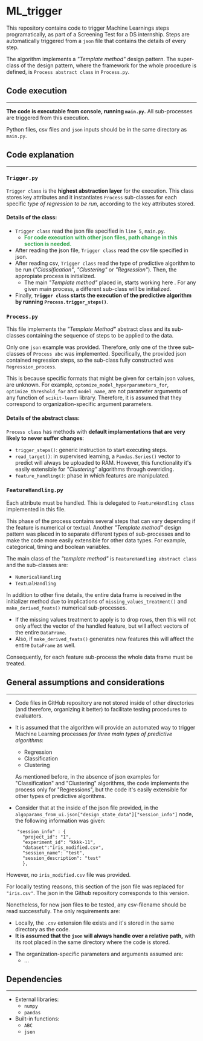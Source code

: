 # ML_trigger

This repository contains code to trigger Machine Learnings steps programatically,  as part of a Screening Test for a DS internship. Steps are automatically triggered from a ```json``` file that contains the details of every step.

The algorithm implements a *"Template method"* design pattern. The super-class of the design pattern, where the framework for the whole procedure is defined, is ```Process abstract class``` in ```Process.py```.

## Code execution
___

**The code is executable from console, running ```main.py```.** All sub-processes are triggered from this execution.

Python files, csv files and ```json``` inputs should be in the same directory as ```main.py```.

## Code explanation
___

### **```Trigger.py```**

```Trigger class``` is the **highest abstraction layer** for the execution. This class stores key attributes and it instantiates ```Process``` sub-classes for each specific *type of regression to be run*, according to the key attributes stored.

#### Details of the class:

- ```Trigger class``` read the json file specified in ```line 5```, ```main.py```.
  - <span style="color: #30a44c
;">**For code execution with other json files, path change in this section is needed.</span>**
- After reading the json file, ```Trigger class``` read the csv file specified in json.
- After reading csv, ```Trigger class``` read the type of predictive algorithm to be run (*"Classification"*, *"Clustering"* or *"Regression"*). Then, the appropiate process is initialized.
  - The main *"Template method"* placed in, starts working here <!-- Revisar -->. For any given main process, a different sub-class will be initialized.
- Finally, **```Trigger class``` starts the execution <!-- Revisar --> of the predictive algorithm by running ```Process.trigger_steps()```**.

### **```Process.py```**

This file implements the *"Template Method"* abstract class and its sub-classes containing the sequence of steps to be applied to the data.

Only one ```json``` example was provided. Therefore, only one of the three sub-classes of ```Process abc``` was implemented. Specifically, the provided json contained regression steps, so the sub-class fully constructed was ```Regression_process```.

<!-- Revisar -->
This is because specific formats that might be given for certain json values, are unknown. For example, ```optomize_model_hyperparameters_for```, ```optimize_threshold_for``` and ```model_name```, are not parameter arguments of any function of ```scikit-learn``` library. Therefore, it is assumed that they correspond to organization-specific argument parameters.

#### Details of the abstract class:

```Process class``` has methods with **default implamentations that are very likely to never suffer changes**:
  - ```trigger_steps()```: generic instruction to start executing steps.
  - ```read_target()```: in supervised learning, a ```Pandas.Series()``` vector to predict will always be uploaded to RAM. However, this functionality it's easily extensible for *"Clustering"* algorithms through overriding.
  - ```feature_handling()```: phase in which features are manipulated.

### **```FeatureHandling.py```**

Each attribute must be handled. This is delegated to ```FeatureHandling class``` implemented in this file.

This phase of the process contains several steps that can vary depending if the feature is numerical or textual. Another *"Template method"* design pattern was placed in to separate different types of sub-processes and to make the code more easily extensible for other data types. For example, categorical, timing and boolean variables.

The main class of the *"template method"* is ```FeatureHandling abstract class``` and the sub-classes are:
  - ```NumericalHandling```
  - ```TextualHandling```

In addition to other fine details, the entire data frame is received in the initializer method due to implications of ```missing_values_treatment()``` and ```make_derived_feats()``` numerical sub-processes.
  - If the missing values treatment to apply is to drop rows, then this will not only affect the vector of the handled feature, but will affect vectors of the entire ```DataFrame```.
  - Also, if ```make_derived_feats()``` generates new features this will affect the entire ```DataFrame``` as well.

Consequently, for each feature sub-process the whole data frame must be treated.


## General assumptions and considerations
___

- Code files in GitHub repository are not stored inside of other directories (and therefore, organizing it better) to facilitate testing procedures to evaluators.

- It is assumed that the algorithm will provide an automated way to trigger Machine Learning processes *for three main types of predictive algorithms*:
  - Regression
  - Classification
  - Clustering

  As mentioned before, in the absence of json examples for "Classification" and "Clustering" algorithms, the code implements the process only for "Regressions", but the code it's easily extensible for other types of predictive algorithms.

- Consider that at the inside of the json file provided, in the ```algoparams_from_ui.json["design_state_data"]["session_info"]``` node, the following information was given:

<!-- Revisar -->
  ```
      "session_info" : {
        "project_id": "1",
        "experiment_id": "kkkk-11",
        "dataset":"iris_modified.csv",
        "session_name": "test",
        "session_description": "test"
        },
  ```

  However, no ```iris_modified.csv``` file was provided.

  <!-- Revisar -->
  For locally testing reasons, this section of the json file was replaced for ```"iris.csv"```. The json in the Github repository corresponds to this version.
  
  Nonetheless, for new json files to be tested, any csv-filename should be read successfully. The only requirements are:

  - Locally, the ```.csv``` extension file exists and it's stored in the same directory as the code.
  - **It is assumed that the ```json``` will always handle over a relative path,** with its root placed in the same directory where the code is stored.

<!-- Revisar -->
- The organization-specific parameters and arguments assumed are:
  - ...

## Dependencies
___

- External libraries:
  - ```numpy```
  - ```pandas```
- Built-in functions:
  - ```ABC```
  - ```json```
